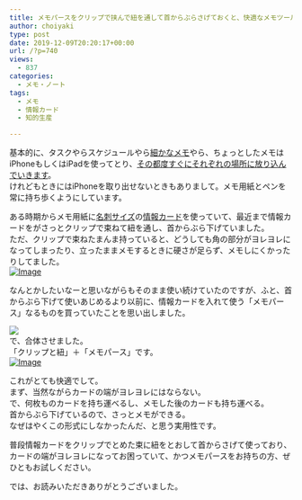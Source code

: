 ```yaml
---
title: メモパースをクリップで挟んで紐を通して首からぶらさげておくと、快適なメモツールに
author: choiyaki
type: post
date: 2019-12-09T20:20:17+00:00
url: /?p=740
views:
  - 837
categories:
  - メモ・ノート
tags:
  - メモ
  - 情報カード
  - 知的生産

---
```

基本的に、タスクやらスケジュールやら[細かなメモ][1]やら、ちょっとしたメモはiPhoneもしくはiPadを使ってとり、[その都度すぐにそれぞれの場所に放り込んでいきます][2]。  
けれどもときにはiPhoneを取り出せないときもありまして。メモ用紙とペンを常に持ち歩くようにしています。

ある時期からメモ用紙に[名刺サイズ][3]の[情報カード][4]を使っていて、最近まで情報カードをがさっとクリップで束ねて紐を通し、首からぶら下げていました。  
ただ、クリップで束ねたまんま持っていると、どうしても角の部分がヨレヨレになってしまったり、立ったままメモするときに硬さが足らず、メモしにくかったりしてました。  
[![Image][5]][6]

なんとかしたいなーと思いながらもそのまま使い続けていたのですが、ふと、首からぶら下げて使いあじめるより以前に、情報カードを入れて使う「メモパース」なるものを買っていたことを思い出しました。

<a href="https://www.amazon.co.jp/%E3%82%B3%E3%83%AC%E3%82%AF%E3%83%88-%E3%83%A1%E3%83%A2%E3%83%91%E3%83%BC%E3%82%B9-%E5%90%8D%E5%88%BA-%E7%99%BA%E7%A0%B2%E5%A1%A9%E3%83%93-CP-421-BK/dp/B00777T9C4/ref=as_li_ss_il?ie=UTF8&#038;linkCode=li2&#038;tag=choiyaki81-22&#038;linkId=614d40226d6f41e58f4a53c802163e71&#038;language=ja_JP" target="_blank" rel="noopener noreferrer"><img border="0" src="//ws-fe.amazon-adsystem.com/widgets/q?_encoding=UTF8&#038;ASIN=B00777T9C4&#038;Format=_SL160_&#038;ID=AsinImage&#038;MarketPlace=JP&#038;ServiceVersion=20070822&#038;WS=1&#038;tag=choiyaki81-22&#038;language=ja_JP" /></a><img loading="lazy" src="https://ir-jp.amazon-adsystem.com/e/ir?t=choiyaki81-22&#038;language=ja_JP&#038;l=li2&#038;o=9&#038;a=B00777T9C4" width="1" height="1" border="0" alt="" style="border:none !important; margin:0px !important;" />  
で、合体させました。  
「クリップと紐」＋「メモパース」です。  
[![Image][7]][8]

これがとても快適でして。  
まず、当然ながらカードの端がヨレヨレにはならない。  
で、何枚ものカードを持ち運べるし、メモした後のカードも持ち運べる。  
首からぶら下げているので、さっとメモができる。  
なぜはやくこの形式にしなかったんだ、と思う実用性です。

普段情報カードをクリップでとめた束に紐をとおして首からさげて使っており、カードの端がヨレヨレになってお困っていて、かつメモパースをお持ちの方、ぜひともお試しください。

では、お読みいただきありがとうございました。

 [1]: https://scrapbox.io/choiyaki-hondana/%E7%B4%B0%E3%81%8B%E3%81%AA%E3%83%A1%E3%83%A2
 [2]: https://choiyaki.com/?p=636
 [3]: https://scrapbox.io/choiyaki-hondana/%E5%90%8D%E5%88%BA%E3%82%B5%E3%82%A4%E3%82%BA
 [4]: https://scrapbox.io/choiyaki-hondana/%E6%83%85%E5%A0%B1%E3%82%AB%E3%83%BC%E3%83%89
 [5]: https://gyazo.com/26a1c16ffb3d9904b34cb6004aa7ba69/thumb/1000
 [6]: https://gyazo.com/26a1c16ffb3d9904b34cb6004aa7ba69
 [7]: https://gyazo.com/7e8a21f4813347ab60d0c4ae10ccb976/thumb/1000
 [8]: https://gyazo.com/7e8a21f4813347ab60d0c4ae10ccb976